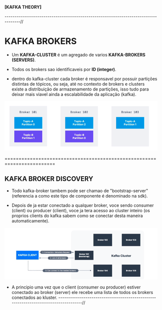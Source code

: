 **[KAFKA THEORY]**

--------------------------------------------------------------------------------------//

# KAFKA BROKERS

* Um **KAFKA-CLUSTER** é um agregado de varios **KAFKA-BROKERS (SERVERS)**.

* Todos os brokers sao identificaveis por **ID (integer)**.

* dentro do kafka-cluster cada broker é responsavel por possuir partições distintas de tópicos, ou seja, até 
  no contexto de brokers e clusters existe a distribuição de armazenamento de partições, isso tudo para deixar mais viavel ainda a escalabilidade da aplicação (kafka).   

![brokers_topics_relation](../images/kafka_brokers_topics_relation.png)

========================================================================

## KAFKA BROKER DISCOVERY

* Todo kafka-broker tambem pode ser chamao de "bootstrap-server" (referencia a como este tipo de componente é denominado na sdk).

* Depois de ja estar conectado a qualquer broker, voce sendo consumer (client) ou producer (client), voce ja tera acesso ao cluster inteiro (os proprios clients do kafka sabem como se conectar desta maneira automaticamente).

![broker_discovery](../images/kafka_broker_discovery.png)

* A principio uma vez que o client (consumer ou producer) estiver conectado ao broker (server) ele recebe uma lista de todos os brokers conectados ao kluster.
--------------------------------------------------------------------------------------//